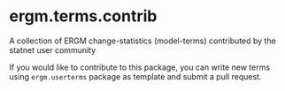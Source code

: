 # ergm.terms.contrib
A collection of ERGM change-statistics (model-terms) contributed by the statnet user community

If you would like to contribute to this package, you can write new terms using `ergm.userterms` package as template and submit a pull request.  